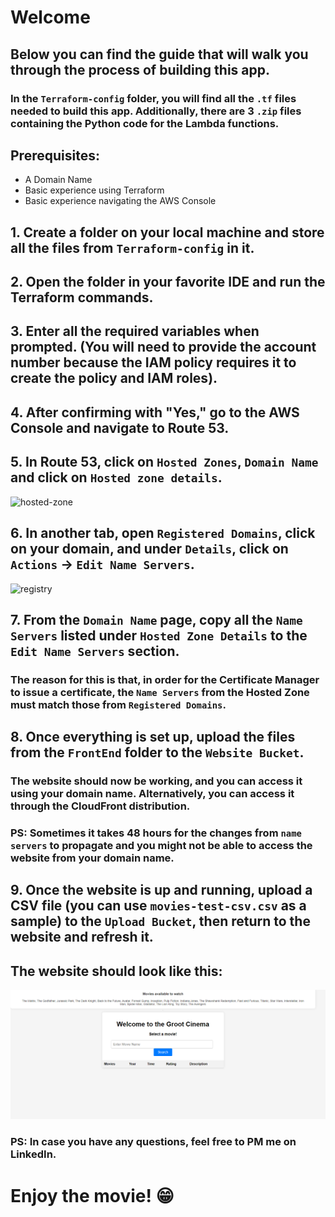 # Welcome 

## Below you can find the guide that will walk you through the process of building this app.

### In the `Terraform-config` folder, you will find all the `.tf` files needed to build this app. Additionally, there are 3 `.zip` files containing the Python code for the Lambda functions.

## Prerequisites:

- A Domain Name
- Basic experience using Terraform
- Basic experience navigating the AWS Console

## 1. Create a folder on your local machine and store all the files from `Terraform-config` in it.

## 2. Open the folder in your favorite IDE and run the Terraform commands.

## 3. Enter all the required variables when prompted. (You will need to provide the account number because the IAM policy requires it to create the policy and IAM roles).

## 4. After confirming with "Yes," go to the AWS Console and navigate to Route 53.

## 5. In Route 53, click on `Hosted Zones`, `Domain Name` and click on `Hosted zone details`.

![hosted-zone](/images/hosted-zone.png)

## 6. In another tab, open `Registered Domains`, click on your domain, and under `Details`, click on `Actions` -> `Edit Name Servers`.

![registry](/images/registered-domains.png)

## 7. From the `Domain Name` page, copy all the `Name Servers` listed under `Hosted Zone Details` to the `Edit Name Servers` section.

### The reason for this is that, in order for the Certificate Manager to issue a certificate, the `Name Servers` from the Hosted Zone must match those from `Registered Domains`.

## 8. Once everything is set up, upload the files from the `FrontEnd` folder to the `Website Bucket`.

### The website should now be working, and you can access it using your domain name. Alternatively, you can access it through the CloudFront distribution.

### PS: Sometimes it takes 48 hours for the changes from `name servers` to propagate and you might not be able to access the website from your domain name.

## 9. Once the website is up and running, upload a CSV file (you can use `movies-test-csv.csv` as a sample) to the `Upload Bucket`, then return to the website and refresh it.

## The website should look like this:

![website](images/Website.png)

### PS: In case you have any questions, feel free to PM me on LinkedIn.

# Enjoy the movie! 😁